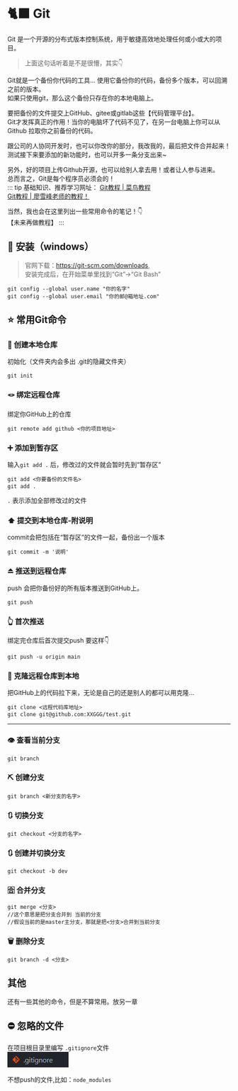 # 🐈‍⬛ Git

Git 是一个开源的分布式版本控制系统，用于敏捷高效地处理任何或小或大的项目。

> 上面这句话听着是不是很懵，其实👇

Git就是一个备份你代码的工具... 使用它备份你的代码，备份多个版本，可以回溯之前的版本。  
如果只使用git，那么这个备份只存在你的本地电脑上。 

要把备份的文件提交上GitHub、gitee或gitlab这些【代码管理平台】。  
Git才发挥真正的作用！当你的电脑坏了代码不见了，在另一台电脑上你可以从Github 拉取你之前备份的代码。

跟公司的人协同开发时，也可以你改你的部分，我改我的，最后把文件合并起来！  
测试接下来要添加的新功能时，也可以开多一条分支出来~  

另外，好的项目上传Github开源，也可以给别人拿去用！或者让人参与进来。  
总而言之，Git是每个程序员必须会的！  
::: tip 基础知识、推荐学习网址：
[Git教程 | 菜鸟教程](https://www.runoob.com/git/git-tutorial.html)  
[Git教程 | 廖雪峰老师的教程！](https://www.liaoxuefeng.com/wiki/896043488029600/)

当然，我也会在这里列出一些常用命令的笔记！👇  
【未来再做教程】
:::

## 🔨 安装（windows）
> 官网下载：https://git-scm.com/downloads,  
> 安装完成后，在开始菜单里找到“Git”->“Git Bash”
```shell
git config --global user.name "你的名字"
git config --global user.email "你的邮@箱地址.com"
```

## ⭐ 常用Git命令

### 🔧 创建本地仓库
初始化（文件夹内会多出 .git的隐藏文件夹）
```shell
git init        
```
### 🪢 绑定远程仓库
绑定你GitHub上的仓库
```shell
git remote add github <你的项目地址>
```
### ➕ 添加到暂存区
输入`git add .` 后，修改过的文件就会暂时先到“暂存区”     
```shell
git add <你要备份的文件名>
git add .  
```
`.` 表示添加全部修改过的文件

### ⬆️ 提交到本地仓库-附说明
commit会把包括在“暂存区”的文件一起，备份出一个版本   
```shell
git commit -m '说明'
```
### ⏏️ 推送到远程仓库
push 会把你备份好的所有版本推送到GitHub上。  
```shell
git push
```
### 👆 首次推送
绑定完仓库后首次提交push 要这样👇
```shell
git push -u origin main
```

### 📩 克隆远程仓库到本地
把GitHub上的代码拉下来，无论是自己的还是别人的都可以用克隆...   
```shell
git clone <远程代码库地址>
git clone git@github.com:XXGGG/test.git
```

---
### 👁️ 查看当前分支
```shell
git branch
```
### ⛏️ 创建分支
```shell
git branch <新分支的名字>
```
### 🔃 切换分支
```shell
git checkout <分支的名字>
```
### 🔃 创建并切换分支
```shell
git checkout -b dev
```
### 🈴 合并分支
```shell
git merge <分支> 
//这个意思是把分支合并到 当前的分支  
//假设当前的是master主分支，那就是把<分支>合并到当前分支
```
### 🗑️ 删除分支
```shell
git branch -d <分支>
```

## 其他
还有一些其他的命令，但是不算常用。放另一章

## ⛔ 忽略的文件

在项目根目录里编写 `.gitignore`文件  
![图 1](img/3916e7501dc6deef8899a02915cbbec6274bc4bfd3b39228a5691cfeb1d0d6ce.png)  

不想push的文件,比如：`node_modules`
